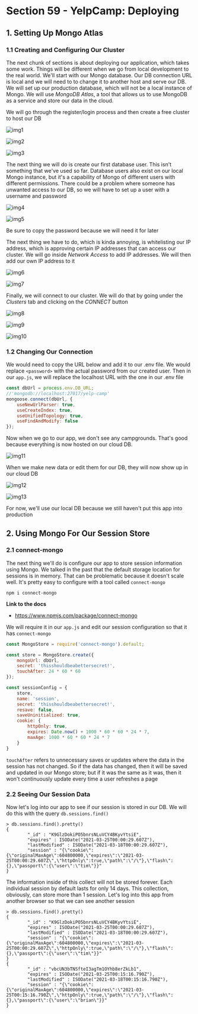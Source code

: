 # Section 59 - YelpCamp: Deploying

## 1. Setting Up Mongo Atlas

### 1.1 Creating and Configuring Our Cluster

The next chunk of sections is about deploying our application, which takes some work. Things will be different when we go from local development to the real world. We'll start with our Mongo database. Our DB connection URL is local and we will need to to change it to another host and serve our DB. We will set up our production database, which will not be a local instance of Mongo. We will use *MongoDB Atlas*, a tool that allows us to use MongoDB as a service and store our data in the cloud. 

We will go through the register/login process and then create a free cluster to host our DB

![img1](https://github.com/Brian-E-Nguyen/Web-Dev-Bootcamp-2020/blob/59-YelpCamp-Deploying/59-YelpCamp-Deploying/img-for-notes/img1.jpg?raw=true)

![img2](https://github.com/Brian-E-Nguyen/Web-Dev-Bootcamp-2020/blob/59-YelpCamp-Deploying/59-YelpCamp-Deploying/img-for-notes/img2.jpg?raw=true)

![img3](https://github.com/Brian-E-Nguyen/Web-Dev-Bootcamp-2020/blob/59-YelpCamp-Deploying/59-YelpCamp-Deploying/img-for-notes/img3.jpg?raw=true)

The next thing we will do is create our first database user. This isn't something that we've used so far. Database users also exist on our local Mongo instance, but it's a capability of Mongo of different users with different permissions. There could be a problem where someone has unwanted access to our DB, so we will have to set up a user with a username and password

![img4](https://github.com/Brian-E-Nguyen/Web-Dev-Bootcamp-2020/blob/59-YelpCamp-Deploying/59-YelpCamp-Deploying/img-for-notes/img4.jpg?raw=true)

![img5](https://github.com/Brian-E-Nguyen/Web-Dev-Bootcamp-2020/blob/59-YelpCamp-Deploying/59-YelpCamp-Deploying/img-for-notes/img5.jpg?raw=true)

Be sure to copy the password because we will need it for later

The next thing we have to do, which is kinda annoying, is whitelisting our IP address, which is approving certain IP addresses that can access our cluster. We will go inside _Network Access_ to add IP addresses. We will then add our own IP address to it

![img6](https://github.com/Brian-E-Nguyen/Web-Dev-Bootcamp-2020/blob/59-YelpCamp-Deploying/59-YelpCamp-Deploying/img-for-notes/img6.jpg?raw=true)

![img7](https://github.com/Brian-E-Nguyen/Web-Dev-Bootcamp-2020/blob/59-YelpCamp-Deploying/59-YelpCamp-Deploying/img-for-notes/img7.jpg?raw=true)

Finally, we will connect to our cluster. We will do that by going under the _Clusters_ tab and clicking on the _CONNECT_ button

![img8](https://github.com/Brian-E-Nguyen/Web-Dev-Bootcamp-2020/blob/59-YelpCamp-Deploying/59-YelpCamp-Deploying/img-for-notes/img8.jpg?raw=true)

![img9](https://github.com/Brian-E-Nguyen/Web-Dev-Bootcamp-2020/blob/59-YelpCamp-Deploying/59-YelpCamp-Deploying/img-for-notes/img9.jpg?raw=true)

![img10](https://github.com/Brian-E-Nguyen/Web-Dev-Bootcamp-2020/blob/59-YelpCamp-Deploying/59-YelpCamp-Deploying/img-for-notes/img10.jpg?raw=true)

### 1.2 Changing Our Connection

We would need to copy the URL below and add it to our .env file. We would replace `<password>` with the actual password from our created user. Then in our `app.js`, we will replace the localhost URL with the one in our .env file

```js
const dbUrl = process.env.DB_URL;
//'mongodb://localhost:27017/yelp-camp'
mongoose.connect(dbUrl, {
    useNewUrlParser: true,
    useCreateIndex: true,
    useUnifiedTopology: true,
    useFindAndModify: false
});
```

Now when we go to our app, we don't see any campgrounds. That's good because everything is now hosted on our cloud DB. 

![img11](https://github.com/Brian-E-Nguyen/Web-Dev-Bootcamp-2020/blob/59-YelpCamp-Deploying/59-YelpCamp-Deploying/img-for-notes/img11.jpg?raw=true)

When we make new data or edit them for our DB, they will now show up in our cloud DB

![img12](https://github.com/Brian-E-Nguyen/Web-Dev-Bootcamp-2020/blob/59-YelpCamp-Deploying/59-YelpCamp-Deploying/img-for-notes/img12.jpg?raw=true)

![img13](https://github.com/Brian-E-Nguyen/Web-Dev-Bootcamp-2020/blob/59-YelpCamp-Deploying/59-YelpCamp-Deploying/img-for-notes/img13.jpg?raw=true)

For now, we'll use our local DB because we still haven't put this app into production 

## 2. Using Mongo For Our Session Store

### 2.1 connect-mongo

The next thing we'll do is configure our app to store session information using Mongo. We talked in the past that the default storage location for sessions is in memory. That can be problematic because it doesn't scale well. It's pretty easy to configure with a tool called `connect-mongo`

`npm i connect-mongo`

**Link to the docs**

- https://www.npmjs.com/package/connect-mongo

We will require it in our `app.js` and edit our session configuration so that it has `connect-mongo`

```js
const MongoStore = require('connect-mongo').default;

const store = MongoStore.create({
    mongoUrl: dbUrl,
    secret: 'thisshouldbeabettersecret!',
    touchAfter: 24 * 60 * 60
});

const sessionConfig = {
    store,
    name: 'session',
    secret: 'thisshouldbeabettersecret!',
    resave: false,
    saveUninitialized: true,
    cookie: {
        httpOnly: true,
        expires: Date.now() + 1000 * 60 * 60 * 24 * 7,
        maxAge: 1000 * 60 * 60 * 24 * 7
    }
}
```

`touchAfter` refers to unnecessary saves or updates where the data in the session has not changed. So if the data has changed, then it will be saved and updated in our Mongo store; but if it was the same as it was, then it won't continuously update every time a user refreshes a page

### 2.2 Seeing Our Session Data

Now let's log into our app to see if our session is stored in our DB. We will do this with the query `db.sessions.find()`

```
> db.sessions.find().pretty()
{
        "_id" : "K9GlzDokiPO5bnrsNLuVCY4BKyvYtsiE",
        "expires" : ISODate("2021-03-25T00:00:29.607Z"),
        "lastModified" : ISODate("2021-03-18T00:00:29.607Z"),
        "session" : "{\"cookie\":{\"originalMaxAge\":604800000,\"expires\":\"2021-03-25T00:00:29.607Z\",\"httpOnly\":true,\"path\":\"/\"},\"flash\":{},\"passport\":{\"user\":\"tim\"}}"
}
```

The information inside of this collect will not be stored forever. Each individual session by default lasts for only 14 days. This collection, obviously, can store more than 1 session. Let's log into this app from another browser so that we can see another session

```
> db.sessions.find().pretty()
{
        "_id" : "K9GlzDokiPO5bnrsNLuVCY4BKyvYtsiE",
        "expires" : ISODate("2021-03-25T00:00:29.607Z"),
        "lastModified" : ISODate("2021-03-18T00:00:29.607Z"),
        "session" : "{\"cookie\":{\"originalMaxAge\":604800000,\"expires\":\"2021-03-25T00:00:29.607Z\",\"httpOnly\":true,\"path\":\"/\"},\"flash\":{},\"passport\":{\"user\":\"tim\"}}"
}
{
        "_id" : "vbcUN3bTNSfteI3agTm1OYhb8erZkLb1",
        "expires" : ISODate("2021-03-25T00:15:16.790Z"),
        "lastModified" : ISODate("2021-03-18T00:15:16.790Z"),
        "session" : "{\"cookie\":{\"originalMaxAge\":604800000,\"expires\":\"2021-03-25T00:15:16.790Z\",\"httpOnly\":true,\"path\":\"/\"},\"flash\":{},\"passport\":{\"user\":\"brian\"}}"
}
```